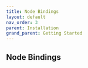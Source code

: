 ```yaml
---
title: Node Bindings
layout: default
nav_order: 3
parent: Installation
grand_parent: Getting Started
---
```


## Node Bindings
